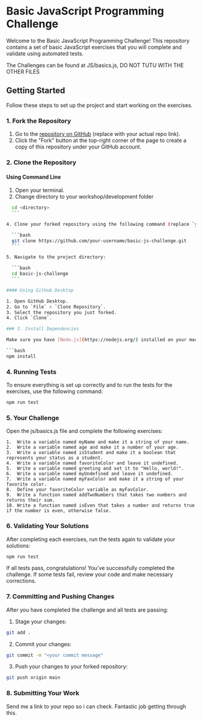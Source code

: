 # Basic JavaScript Programming Challenge

Welcome to the Basic JavaScript Programming Challenge! This repository contains a set of basic JavaScript exercises that you will complete and validate using automated tests.

The Challenges can be found at JS/basics.js, DO NOT TUTU WITH THE OTHER FILES

## Getting Started

Follow these steps to set up the project and start working on the exercises.

### 1. Fork the Repository

1. Go to the [repository on GitHub](https://github.com/NGEN-Room/Pouakai-Basics.git) (replace with your actual repo link).
2. Click the "Fork" button at the top-right corner of the page to create a copy of this repository under your GitHub account.

### 2. Clone the Repository

#### Using Command Line

1. Open your terminal.
2. Change directory to your workshop/development folder

  ```bash
    cd <directory>
    ```

4. Clone your forked repository using the following command (replace `your-username` with your GitHub username):

    ```bash
    git clone https://github.com/your-username/basic-js-challenge.git
    ```

5. Navigate to the project directory:

    ```bash
    cd basic-js-challenge
    ```

#### Using GitHub Desktop

1. Open GitHub Desktop.
2. Go to `File` > `Clone Repository`.
3. Select the repository you just forked.
4. Click `Clone`.

### 3. Install Dependencies

Make sure you have [Node.js](https://nodejs.org/) installed on your machine. Then, in your terminal, run the following command to install the necessary dependencies:

```bash
npm install
```

### 4. Running Tests
To ensure everything is set up correctly and to run the tests for the exercises, use the following command:

```bash
npm run test
```

### 5. Your Challenge
Open the js/basics.js file and complete the following exercises:

	1.	Write a variable named myName and make it a string of your name.
	2.	Write a variable named age and make it a number of your age.
	3.	Write a variable named isStudent and make it a boolean that represents your status as a student.
	4.	Write a variable named favoriteColor and leave it undefined.
	5.	Write a variable named greeting and set it to "Hello, world!".
	6.	Write a variable named myUndefined and leave it undefined.
	7.	Write a variable named myFavColor and make it a string of your favorite color.
	8.	Define your favoriteColor variable as myFavColor.
	9.	Write a function named addTwoNumbers that takes two numbers and returns their sum.
	10.	Write a function named isEven that takes a number and returns true if the number is even, otherwise false.

### 6. Validating Your Solutions
After completing each exercises, run the tests again to validate your solutions:

```bash
npm run test
```

If all tests pass, congratulations! You’ve successfully completed the challenge. If some tests fail, review your code and make necessary corrections.

### 7. Committing and Pushing Changes
After you have completed the challenge and all tests are passing:

1.	Stage your changes:

```bash
git add .
```

2.	Commit your changes:

```bash
git commit -m "<your commit message"
```

3.	Push your changes to your forked repository:

```bash
git push origin main
```
### 8. Submitting Your Work

Send me a link to your repo so i can check. Fantastic job getting through this.
